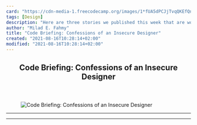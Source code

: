 ```yaml
---
card: "https://cdn-media-1.freecodecamp.org/images/1*fUA5dPCJjTvqQKEfQn3qBQ.jpeg"
tags: [Design]
description: "Here are three stories we published this week that are worth "
author: "Milad E. Fahmy"
title: "Code Briefing: Confessions of an Insecure Designer"
created: "2021-08-16T10:28:14+02:00"
modified: "2021-08-16T10:28:14+02:00"
---
```

<div class="site-wrapper">
<main id="site-main" class="site-main outer">
<div class="inner">
<article class="post-full post tag-design tag-data-science tag-web-development tag-tech tag-startup ">
<header class="post-full-header">
<h1 class="post-full-title">Code Briefing: Confessions of an Insecure Designer</h1>
</header>
<figure class="post-full-image">
<picture>
<source media="(max-width: 700px)" sizes="1px" srcset="data:image/gif;base64,R0lGODlhAQABAIAAAAAAAP///yH5BAEAAAAALAAAAAABAAEAAAIBRAA7 1w">
<source media="(min-width: 701px)" sizes="(max-width: 800px) 400px,
(max-width: 1170px) 700px,
1400px" srcset="https://cdn-media-1.freecodecamp.org/images/1*fUA5dPCJjTvqQKEfQn3qBQ.jpeg 300w,
https://cdn-media-1.freecodecamp.org/images/1*fUA5dPCJjTvqQKEfQn3qBQ.jpeg 600w,
https://cdn-media-1.freecodecamp.org/images/1*fUA5dPCJjTvqQKEfQn3qBQ.jpeg 1000w,
https://cdn-media-1.freecodecamp.org/images/1*fUA5dPCJjTvqQKEfQn3qBQ.jpeg 2000w">
<img onerror="this.style.display='none'" src="https://cdn-media-1.freecodecamp.org/images/1*fUA5dPCJjTvqQKEfQn3qBQ.jpeg" alt="Code Briefing: Confessions of an Insecure Designer">
</picture>
</figure>
<section class="post-full-content">
<div class="post-content">
</div>
<hr>
<hr>
</section>
</article>
</div>
</main>
</div>
<!-- Google Tag Manager (noscript) -->
<!-- End Google Tag Manager (noscript) -->
